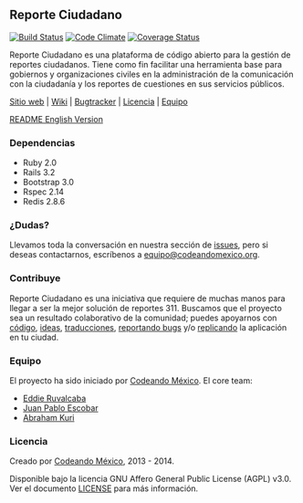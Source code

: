 ## Reporte Ciudadano

[![Build Status](https://travis-ci.org/CodeandoMexico/reporte-ciudadano.png)](https://travis-ci.org/CodeandoMexico/reporte-ciudadano)
[![Code Climate](https://codeclimate.com/github/CodeandoMexico/reporte-ciudadano.png)](https://codeclimate.com/github/CodeandoMexico/reporte-ciudadano)
[![Coverage Status](https://coveralls.io/repos/CodeandoMexico/reporte-ciudadano/badge.png)](https://coveralls.io/r/CodeandoMexico/reporte-ciudadano)

Reporte Ciudadano es una plataforma de código abierto para la gestión de reportes ciudadanos. 
Tiene como fin facilitar una herramienta base para gobiernos y organizaciones civiles en la administración 
de la comunicación con la ciudadanía y los reportes de cuestiones en sus servicios públicos.

[Sitio web](http://codeandomexico.github.io/reporte-ciudadano/) |
[Wiki](https://github.com/CodeandoMexico/reporte-ciudadano/wiki) |
[Bugtracker](https://github.com/CodeandoMexico/reporte-ciudadano/issues) |
[Licencia](/LICENSE) |
[Equipo](http://codeandomexico.github.io/reporte-ciudadano/team.html)

[README English Version](https://github.com/CodeandoMexico/reporte-ciudadano/blob/master/README.en.md)

### Dependencias
- Ruby 2.0
- Rails 3.2
- Bootstrap 3.0
- Rspec 2.14
- Redis 2.8.6

### ¿Dudas?

Llevamos toda la conversación en nuestra sección de [issues](https://github.com/CodeandoMexico/reporte-ciudadano/issues), pero si deseas contactarnos, escríbenos a <equipo@codeandomexico.org>.

### Contribuye

Reporte Ciudadano es una iniciativa que requiere de muchas manos para llegar a ser la mejor solución de reportes 311.
Buscamos que el proyecto sea un resultado colaborativo de la comunidad; puedes apoyarnos con [código](https://github.com/CodeandoMexico/reporte-ciudadano/pulls), [ideas](https://github.com/CodeandoMexico/reporte-ciudadano/issues), [traducciones](https://github.com/CodeandoMexico/reporte-ciudadano/tree/master/config/locales),
[reportando bugs](https://github.com/CodeandoMexico/reporte-ciudadano/issues) y/o [replicando](http://codeandomexico.github.io/reporte-ciudadano/ejemplos.html) la aplicación en tu ciudad.

### Equipo

El proyecto ha sido iniciado por [Codeando México](https://github.com/CodeandoMexico?tab=members).
El core team:
- [Eddie Ruvalcaba](https://github.com/eddie-ruva)
- [Juan Pablo Escobar](https://github.com/juanpabloe)
- [Abraham Kuri](https://github.com/kurenn)

### Licencia

Creado por [Codeando México](https://github.com/CodeandoMexico?tab=members), 2013 - 2014.

Disponible bajo la licencia GNU Affero General Public License (AGPL) v3.0. Ver el documento [LICENSE](/LICENSE) para más información.
